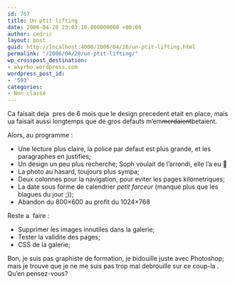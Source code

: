```yaml
---
id: 767
title: Un ptit lifting
date: 2006-04-20 23:03:10.000000000 +00:00
author: cedric
layout: post
guid: http://localhost:4000/2006/04/20/un-ptit-lifting.html
permalink: "/2006/04/20/un-ptit-lifting/"
wp_crosspost_destination:
- akyrho.wordpress.com
wordpress_post_id:
- '593'
categories:
- Non classé
---
```

Ca faisait deja  pres de 6 mois que le design precedent etait en place, mais ua faisait aussi longtemps que de gros defauts m’em<del>merdaient</del>betaient.

Alors, au programme :

  * Une lecture plus claire, la police par defaut est plus grande, et les paragraphes en justifies;
  * Un design un peu plus recherche; Soph voulait de l’arrondi, elle l’a eu 🙂
  * La photo au hasard, toujours plus sympa;
  * Deux colonnes pour la navigation, pour eviter les pages kilometriques;
  * La date sous forme de calendrier _petit farceur_ (manque plus que les blagues du jour ;));
  * Abandon du 800&#215;600 au profit du 1024&#215;768

Reste a  faire :

  * Supprimer les images innutiles dans la galerie;
  * Tester la validite des pages;
  * CSS de la galerie;

Bon, je suis pas graphiste de formation, je bidouille juste avec Photoshop; mais je trouve que je ne me suis pas trop mal debrouille sur ce coup-la . Qu’en pensez-vous?